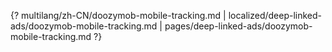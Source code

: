 {? multilang/zh-CN/doozymob-mobile-tracking.md | localized/deep-linked-ads/doozymob-mobile-tracking.md | pages/deep-linked-ads/doozymob-mobile-tracking.md ?}
